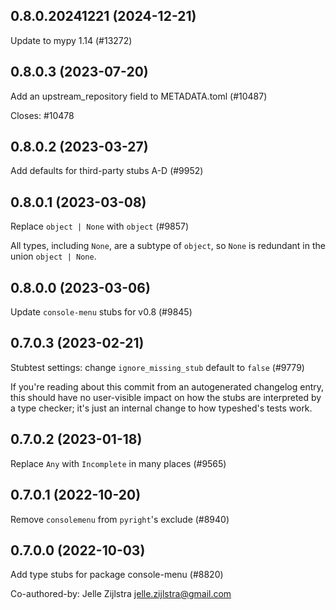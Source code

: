 ## 0.8.0.20241221 (2024-12-21)

Update to mypy 1.14 (#13272)

## 0.8.0.3 (2023-07-20)

Add an upstream_repository field to METADATA.toml (#10487)

Closes: #10478

## 0.8.0.2 (2023-03-27)

Add defaults for third-party stubs A-D (#9952)

## 0.8.0.1 (2023-03-08)

Replace `object | None` with `object` (#9857)

All types, including `None`, are a subtype of `object`, so `None` is redundant in the union `object | None`.

## 0.8.0.0 (2023-03-06)

Update `console-menu` stubs for v0.8 (#9845)

## 0.7.0.3 (2023-02-21)

Stubtest settings: change `ignore_missing_stub` default to `false` (#9779)

If you're reading about this commit from an autogenerated changelog entry, this should have no user-visible impact on how the stubs are interpreted by a type checker; it's just an internal change to how typeshed's tests work.

## 0.7.0.2 (2023-01-18)

Replace `Any` with `Incomplete` in many places (#9565)

## 0.7.0.1 (2022-10-20)

Remove `consolemenu` from `pyright`'s exclude (#8940)

## 0.7.0.0 (2022-10-03)

Add type stubs for package console-menu (#8820)

Co-authored-by: Jelle Zijlstra <jelle.zijlstra@gmail.com>

